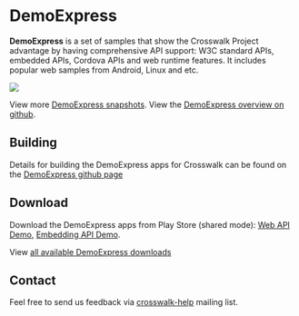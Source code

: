 # DemoExpress

**DemoExpress** is a set of samples that show the Crosswalk Project advantage by having comprehensive API support: W3C standard APIs, embedded APIs, Cordova APIs and web runtime features. It includes popular web samples from Android, Linux and etc.

<img class='sample-thumb' src='/assets/sampapp-icon-demoexpress.png'>

View more [DemoExpress snapshots](https://github.com/crosswalk-project/demo-express/tree/master/image).  View the [DemoExpress overview on github](https://github.com/crosswalk-project/demo-express#introduction).

## Building

Details for building the DemoExpress apps for Crosswalk can be found on the [DemoExpress github page](https://github.com/crosswalk-project/demo-express#building)

## Download

Download the DemoExpress apps from Play Store (shared mode): [Web API Demo](https://play.google.com/store/apps/details?id=org.xwalk.demoexpress), [Embedding API Demo](https://play.google.com/store/apps/details?id=org.xwalk.core.demoexpress).
 
View [all available DemoExpress downloads](https://github.com/crosswalk-project/demo-express/releases)

## Contact

Feel free to send us feedback via [crosswalk-help](https://lists.crosswalk-project.org/mailman/listinfo/crosswalk-help) mailing list.
